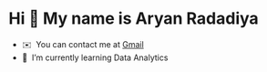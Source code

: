 Hi 👋 My name is Aryan Radadiya
===============================

* ✉️  You can contact me at [Gmail](mailto:aryanradadiya18@gmail.com)
* 🧠  I’m currently learning Data Analytics
